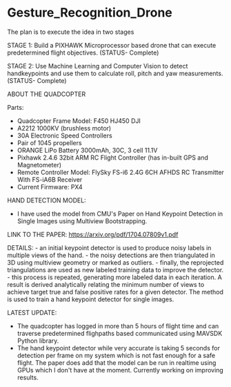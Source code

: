 # Gesture_Recognition_Drone
The plan is to execute the idea in two stages

STAGE 1: Build a PIXHAWK Microprocessor based drone that can execute predetermined flight objectives. (STATUS- Complete)

STAGE 2: Use Machine Learning and Computer Vision to detect handkeypoints and use them to calculate roll, pitch and yaw measurements. (STATUS- Complete)

ABOUT THE QUADCOPTER

Parts:
  * Quadcopter Frame Model: F450 HJ450 DJI
  * A2212 1000KV (brushless motor)
  * 30A Electronic Speed Controllers 
  * Pair of 1045 propellers
  * ORANGE LiPo Battery 3000mAh, 30C, 3 cell 11.1V
  * Pixhawk 2.4.6 32bit ARM RC Flight Controller (has in-built GPS and Magnetometer)
  * Remote Controller Model: FlySky FS-i6 2.4G 6CH AFHDS RC Transmitter With FS-iA6B Receiver
  * Current Firmware: PX4

HAND DETECTION MODEL:
  * I have used the model from CMU's Paper on Hand Keypoint Detection in Single Images using Multiview Bootstrapping.
  
  LINK TO THE PAPER: https://arxiv.org/pdf/1704.07809v1.pdf
  
  DETAILS:
    - an initial keypoint detector is used to produce noisy labels in multiple views of the hand.
    - the noisy detections are then triangulated in 3D using multiview geometry or marked as outliers. 
    - finally, the reprojected triangulations are used as new labeled training data to improve the detector. 
    - this process is repeated, generating more labeled data in each iteration. A result is derived analytically relating the minimum number of views to achieve target true and false positive rates for a given detector. The method is used to train a hand keypoint detector for single images.

LATEST UPDATE:
  * The quadcopter has logged in more than 5 hours of flight time and can traverse predetermined flighpaths based communicated using MAVSDK Python library.
  * The hand keypoint detector while very accurate is taking 5 seconds for detection per frame on my system which is not fast enough for a safe flight. The paper does add that the model can be run in realtime using GPUs which I don't have at the moment. Currently working on improving results.
